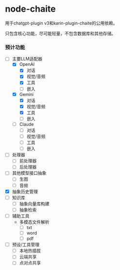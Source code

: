 # node-chaite

用于chatgpt-plugin v3和karin-plugin-chaite的公用依赖。

只包含核心功能，尽可能轻量，不包含数据库和其他存储。

### 预计功能

- [ ] 主要LLM适配器
  - [x] OpenAI
    - [x] 对话
    - [x] 视觉/音频
    - [x] 工具
    - [ ] 嵌入
  - [x] Gemini
    - [x] 对话
    - [x] 视觉/音频
    - [x] 工具
    - [ ] 嵌入
  - [ ] Claude
    - [ ] 对话
    - [ ] 视觉/音频
    - [ ] 工具
    - [ ] 嵌入
- [ ] 处理器
  - [ ] 前处理器
  - [ ] 后处理器
- [ ] 其他模型接口抽象
  - [ ] 生图
  - [ ] 音频
- [x] 抽象历史管理
- [ ] 知识库
  - [ ] 抽象向量库构建
  - [ ] 抽象检索
- [ ] 辅助工具
  - 多模态文件解析
    - [ ] txt
    - [ ] word
    - [ ] pdf
- [ ] 预设/工具管理
  - [ ] 本地热插拔
  - [ ] 云端共享
  - [ ] 点对点共享
